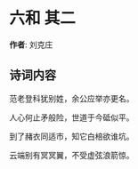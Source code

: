 # 六和  其二

**作者**: 刘克庄

## 诗词内容

范老登科犹别姓，余公应举亦更名。

人心何止矛般险，世道于今砥似平。

到了赭衣同适市，知它白棓欲谁坑。

云端别有冥冥翼，不受虚弦浪箭惊。

